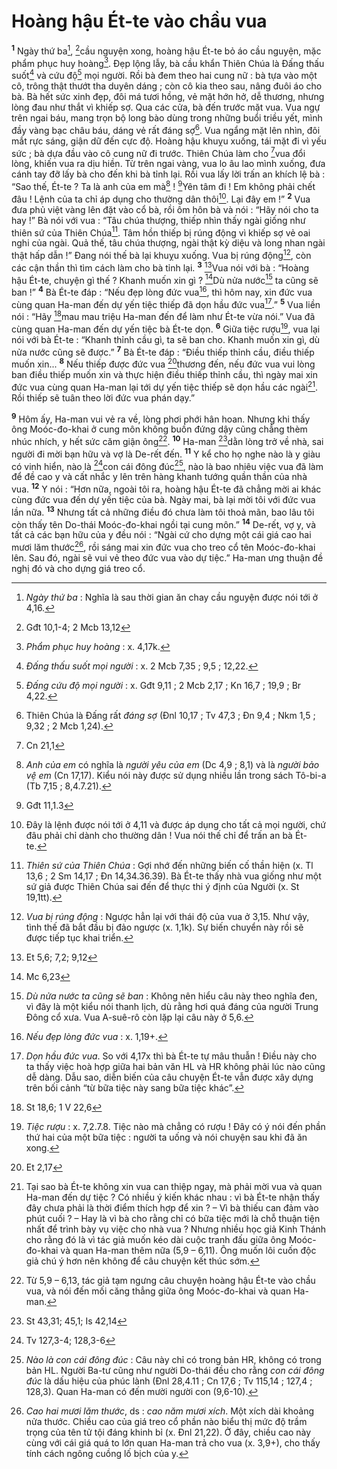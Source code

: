 # Hoàng hậu Ét-te vào chầu vua
<sup><b>1</b></sup> Ngày thứ ba[^1], [^1*]cầu nguyện xong, hoàng hậu Ét-te bỏ áo cầu nguyện, mặc phẩm phục huy hoàng[^2]. Đẹp lộng lẫy, bà cầu khẩn Thiên Chúa là Đấng thấu suốt[^3] và cứu độ[^4] mọi người. Rồi bà đem theo hai cung nữ : bà tựa vào một cô, trông thật thướt tha duyên dáng ; còn cô kia theo sau, nâng đuôi áo cho bà. Bà hết sức xinh đẹp, đôi má tươi hồng, vẻ mặt hớn hở, dễ thương, nhưng lòng đau như thắt vì khiếp sợ. Qua các cửa, bà đến trước mặt vua. Vua ngự trên ngai báu, mang trọn bộ long bào dùng trong những buổi triều yết, mình đầy vàng bạc châu báu, dáng vẻ rất đáng sợ[^5]. Vua ngẩng mặt lên nhìn, đôi mắt rực sáng, giận dữ đến cực độ. Hoàng hậu khuỵu xuống, tái mặt đi vì yếu sức ; bà dựa đầu vào cô cung nữ đi trước. Thiên Chúa làm cho [^2*]vua đổi lòng, khiến vua ra dịu hiền. Từ trên ngai vàng, vua lo âu lao mình xuống, đưa cánh tay đỡ lấy bà cho đến khi bà tỉnh lại. Rồi vua lấy lời trấn an khích lệ bà : “Sao thế, Ét-te ? Ta là anh của em mà[^6] ! [^3*]Yên tâm đi ! Em không phải chết đâu ! Lệnh của ta chỉ áp dụng cho thường dân thôi[^7]. Lại đây em !” <sup><b>2</b></sup> Vua đưa phủ việt vàng lên đặt vào cổ bà, rồi ôm hôn bà và nói : “Hãy nói cho ta hay !” Bà nói với vua : “Tâu chúa thượng, thiếp nhìn thấy ngài giống như thiên sứ của Thiên Chúa[^8]. Tâm hồn thiếp bị rúng động vì khiếp sợ vẻ oai nghi của ngài. Quả thế, tâu chúa thượng, ngài thật kỳ diệu và long nhan ngài thật hấp dẫn !” Đang nói thế bà lại khuỵu xuống. Vua bị rúng động[^9], còn các cận thần thì tìm cách làm cho bà tỉnh lại. <sup><b>3</b></sup> [^4*]Vua nói với bà : “Hoàng hậu Ét-te, chuyện gì thế ? Khanh muốn xin gì ? [^5*]Dù nửa nước[^10] ta cũng sẽ ban !” <sup><b>4</b></sup> Bà Ét-te đáp : “Nếu đẹp lòng đức vua[^11], thì hôm nay, xin đức vua cùng quan Ha-man đến dự yến tiệc thiếp đã dọn hầu đức vua[^12].” <sup><b>5</b></sup> Vua liền nói : “Hãy [^6*]mau mau triệu Ha-man đến để làm như Ét-te vừa nói.” Vua đã cùng quan Ha-man đến dự yến tiệc bà Ét-te dọn. <sup><b>6</b></sup> Giữa tiệc rượu[^13], vua lại nói với bà Ét-te : “Khanh thỉnh cầu gì, ta sẽ ban cho. Khanh muốn xin gì, dù nửa nước cũng sẽ được.” <sup><b>7</b></sup> Bà Ét-te đáp : “Điều thiếp thỉnh cầu, điều thiếp muốn xin... <sup><b>8</b></sup> Nếu thiếp được đức vua [^7*]thương đến, nếu đức vua vui lòng ban điều thiếp muốn xin và thực hiện điều thiếp thỉnh cầu, thì ngày mai xin đức vua cùng quan Ha-man lại tới dự yến tiệc thiếp sẽ dọn hầu các ngài[^14]. Rồi thiếp sẽ tuân theo lời đức vua phán dạy.”

<sup><b>9</b></sup> Hôm ấy, Ha-man vui vẻ ra về, lòng phơi phới hân hoan. Nhưng khi thấy ông Moóc-đo-khai ở cung môn không buồn đứng dậy cũng chẳng thèm nhúc nhích, y hết sức căm giận ông[^15]. <sup><b>10</b></sup> Ha-man [^8*]dằn lòng trở về nhà, sai người đi mời bạn hữu và vợ là De-rết đến. <sup><b>11</b></sup> Y kể cho họ nghe nào là y giàu có vinh hiển, nào là [^9*]con cái đông đúc[^16], nào là bao nhiêu việc vua đã làm để đề cao y và cất nhắc y lên trên hàng khanh tướng quần thần của nhà vua. <sup><b>12</b></sup> Y nói : “Hơn nữa, ngoài tôi ra, hoàng hậu Ét-te đã chẳng mời ai khác cùng đức vua đến dự yến tiệc của bà. Ngày mai, bà lại mời tôi với đức vua lần nữa. <sup><b>13</b></sup> Nhưng tất cả những điều đó chưa làm tôi thoả mãn, bao lâu tôi còn thấy tên Do-thái Moóc-đo-khai ngồi tại cung môn.” <sup><b>14</b></sup> De-rết, vợ y, và tất cả các bạn hữu của y đều nói : “Ngài cứ cho dựng một cái giá cao hai mươi lăm thước[^17], rồi sáng mai xin đức vua cho treo cổ tên Moóc-đo-khai lên. Sau đó, ngài sẽ vui vẻ theo đức vua vào dự tiệc.” Ha-man ưng thuận đề nghị đó và cho dựng giá treo cổ.

[^1]: <i>Ngày thứ ba</i> : Nghĩa là sau thời gian ăn chay cầu nguyện được nói tới ở 4,16.
[^2]: <i>Phẩm phục huy hoàng</i> : x. 4,17k.
[^3]: <i>Đấng thấu suốt mọi người</i> : x. 2 Mcb 7,35 ; 9,5 ; 12,22.
[^4]: <i>Đấng cứu độ mọi người</i> : x. Gđt 9,11 ; 2 Mcb 2,17 ; Kn 16,7 ; 19,9 ; Br 4,22.
[^5]: Thiên Chúa là Đấng rất <i>đáng sợ</i> (Đnl 10,17 ; Tv 47,3 ; Đn 9,4 ; Nkm 1,5 ; 9,32 ; 2 Mcb 1,24).
[^6]: <i>Anh của em</i> có nghĩa là <i>người yêu của em</i> (Dc 4,9 ; 8,1) và là <i>người bảo vệ em</i> (Cn 17,17). Kiểu nói này được sử dụng nhiều lần trong sách Tô-bi-a (Tb 7,15 ; 8,4.7.21).
[^7]: Đây là lệnh được nói tới ở 4,11 và được áp dụng cho tất cả mọi người, chứ đâu phải chỉ dành cho thường dân ! Vua nói thế chỉ để trấn an bà Ét-te.
[^8]: <i>Thiên sứ của Thiên Chúa</i> : Gợi nhớ đến những biến cố thần hiện (x. Tl 13,6 ; 2 Sm 14,17 ; Đn 14,34.36.39). Bà Ét-te thấy nhà vua giống như một sứ giả được Thiên Chúa sai đến để thực thi ý định của Người (x. St 19,1tt).
[^9]: <i>Vua bị rúng động</i> : Ngược hẳn lại với thái độ của vua ở 3,15. Như vậy, tình thế đã bắt đầu bị đảo ngược (x. 1,1k). Sự biến chuyển này rồi sẽ được tiếp tục khai triển.
[^10]: <i>Dù nửa nước ta cũng sẽ ban</i> : Không nên hiểu câu này theo nghĩa đen, vì đây là một kiểu nói thanh lịch, dù rằng hơi quá đáng của người Trung Đông cổ xưa. Vua A-suê-rô còn lặp lại câu này ở 5,6.
[^11]: <i>Nếu đẹp lòng đức vua</i> : x. 1,19+.
[^12]: <i>Dọn hầu đức vua</i>. So với 4,17x thì bà Ét-te tự mâu thuẫn ! Điều này cho ta thấy việc hoà hợp giữa hai bản văn HL và HR không phải lúc nào cũng dễ dàng. Dẫu sao, diễn biến của câu chuyện Ét-te vẫn được xây dựng trên bối cảnh “từ bữa tiệc này sang bữa tiệc khác”.
[^13]: <i>Tiệc rượu</i> : x. 7,2.7.8. Tiệc nào mà chẳng có rượu ! Đây có ý nói đến phần thứ hai của một bữa tiệc : người ta uống và nói chuyện sau khi đã ăn xong.
[^14]: Tại sao bà Ét-te không xin vua can thiệp ngay, mà phải mời vua và quan Ha-man đến dự tiệc ? Có nhiều ý kiến khác nhau : vì bà Ét-te nhận thấy đây chưa phải là thời điểm thích hợp để xin ? – Vì bà thiếu can đảm vào phút cuối ? – Hay là vì bà cho rằng chỉ có bữa tiệc mới là chỗ thuận tiện nhất để trình bày vụ việc cho nhà vua ? Nhưng nhiều học giả Kinh Thánh cho rằng đó là vì tác giả muốn kéo dài cuộc tranh đấu giữa ông Moóc-đo-khai và quan Ha-man thêm nữa (5,9 – 6,11). Ông muốn lôi cuốn độc giả chú ý hơn nên không để câu chuyện kết thúc sớm.
[^15]: Từ 5,9 – 6,13, tác giả tạm ngưng câu chuyện hoàng hậu Ét-te vào chầu vua, và nói đến mối căng thẳng giữa ông Moóc-đo-khai và quan Ha-man.
[^16]: <i>Nào là con cái đông đúc</i> : Câu này chỉ có trong bản HR, không có trong bản HL. Người Ba-tư cũng như người Do-thái đều cho rằng <i>con cái đông đúc</i> là dấu hiệu của phúc lành (Đnl 28,4.11 ; Cn 17,6 ; Tv 115,14 ; 127,4 ; 128,3). Quan Ha-man có đến mười người con (9,6-10).
[^17]: <i>Cao hai mươi lăm thước</i>, ds : <i>cao năm mươi xích</i>. Một xích dài khoảng nửa thước. Chiều cao của giá treo cổ phần nào biểu thị mức độ trầm trọng của tên tử tội đáng khinh bỉ (x. Đnl 21,22). Ở đây, chiều cao này cùng với cái giá quá to lớn quan Ha-man trả cho vua (x. 3,9+), cho thấy tính cách ngông cuồng lố bịch của y.
[^1*]: Gđt 10,1-4; 2 Mcb 13,12
[^2*]: Cn 21,1
[^3*]: Gđt 11,1.3
[^4*]: Et 5,6; 7,2; 9,12
[^5*]: Mc 6,23
[^6*]: St 18,6; 1 V 22,6
[^7*]: Et 2,17
[^8*]: St 43,31; 45,1; Is 42,14
[^9*]: Tv 127,3-4; 128,3-6
